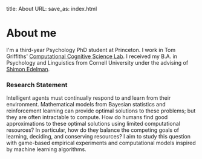 title: About
URL: 
save_as: index.html

# About me

I'm a third-year Psychology PhD student at Princeton. I work in Tom Griffiths' [Computational Cognitive Science Lab](http://cocosci.princeton.edu). I received my B.A. in Psychology and Linguistics from Cornell University under the advising of [Shimon Edelman](http://kybele.psych.cornell.edu/~edelman/).

### Research Statement
Intelligent agents must continually respond to and learn from their environment. Mathematical models from Bayesian statistics and reinforcement learning can provide optimal solutions to these problems; but they are often intractable to compute. How do humans find good approximations to these optimal solutions using limited computational resources? In particular, how do they balance the competing goals of learning, deciding, and conserving resources? I aim to study this question with game-based empirical experiments and computational models inspired by machine learning algorithms.